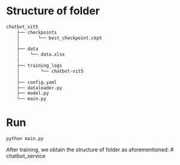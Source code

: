 # Structure of folder
```bash
chatbot_vit5
    ├── checkpoints                
    │       └── best_checkpoint.ckpt
    │
    ├── data    
    │    └── data.xlsx  
    │
    ├── training_logs
    │        └── chatbot-vit5
    │
    ├── config.yaml
    ├── dataloader.py
    ├── model.py
    └── main.py
```
# Run
`python main.py`

After training, we obtain the structure of folder as aforementioned:
#   c h a t b o t _ s e r v i c e  
 